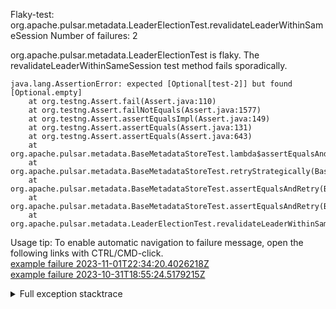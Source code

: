         
Flaky-test: org.apache.pulsar.metadata.LeaderElectionTest.revalidateLeaderWithinSameSession
Number of failures: 2

org.apache.pulsar.metadata.LeaderElectionTest is flaky. The revalidateLeaderWithinSameSession test method fails sporadically.

```
java.lang.AssertionError: expected [Optional[test-2]] but found [Optional.empty]
	at org.testng.Assert.fail(Assert.java:110)
	at org.testng.Assert.failNotEquals(Assert.java:1577)
	at org.testng.Assert.assertEqualsImpl(Assert.java:149)
	at org.testng.Assert.assertEquals(Assert.java:131)
	at org.testng.Assert.assertEquals(Assert.java:643)
	at org.apache.pulsar.metadata.BaseMetadataStoreTest.lambda$assertEqualsAndRetry$6(BaseMetadataStoreTest.java:133)
	at org.apache.pulsar.metadata.BaseMetadataStoreTest.retryStrategically(BaseMetadataStoreTest.java:141)
	at org.apache.pulsar.metadata.BaseMetadataStoreTest.assertEqualsAndRetry(BaseMetadataStoreTest.java:129)
	at org.apache.pulsar.metadata.BaseMetadataStoreTest.assertEqualsAndRetry(BaseMetadataStoreTest.java:121)
	at org.apache.pulsar.metadata.LeaderElectionTest.revalidateLeaderWithinSameSession(LeaderElectionTest.java:212)
```

Usage tip: To enable automatic navigation to failure message, open the following links with CTRL/CMD-click.  
[example failure 2023-11-01T22:34:20.4026218Z](https://github.com/apache/pulsar/actions/runs/6725651280/job/18280799117#step:11:1934)  
[example failure 2023-10-31T18:55:24.5179215Z](https://github.com/apache/pulsar/actions/runs/6710630191/job/18237677637#step:11:1899)  


<details>
<summary>Full exception stacktrace</summary>
<code><pre>
java.lang.AssertionError: expected [Optional[test-2]] but found [Optional.empty]
	at org.testng.Assert.fail(Assert.java:110)
	at org.testng.Assert.failNotEquals(Assert.java:1577)
	at org.testng.Assert.assertEqualsImpl(Assert.java:149)
	at org.testng.Assert.assertEquals(Assert.java:131)
	at org.testng.Assert.assertEquals(Assert.java:643)
	at org.apache.pulsar.metadata.BaseMetadataStoreTest.lambda$assertEqualsAndRetry$6(BaseMetadataStoreTest.java:133)
	at org.apache.pulsar.metadata.BaseMetadataStoreTest.retryStrategically(BaseMetadataStoreTest.java:141)
	at org.apache.pulsar.metadata.BaseMetadataStoreTest.assertEqualsAndRetry(BaseMetadataStoreTest.java:129)
	at org.apache.pulsar.metadata.BaseMetadataStoreTest.assertEqualsAndRetry(BaseMetadataStoreTest.java:121)
	at org.apache.pulsar.metadata.LeaderElectionTest.revalidateLeaderWithinSameSession(LeaderElectionTest.java:212)
	at java.base/jdk.internal.reflect.NativeMethodAccessorImpl.invoke0(Native Method)
	at java.base/jdk.internal.reflect.NativeMethodAccessorImpl.invoke(NativeMethodAccessorImpl.java:77)
	at java.base/jdk.internal.reflect.DelegatingMethodAccessorImpl.invoke(DelegatingMethodAccessorImpl.java:43)
	at java.base/java.lang.reflect.Method.invoke(Method.java:568)
	at org.testng.internal.invokers.MethodInvocationHelper.invokeMethod(MethodInvocationHelper.java:139)
	at org.testng.internal.invokers.InvokeMethodRunnable.runOne(InvokeMethodRunnable.java:47)
	at org.testng.internal.invokers.InvokeMethodRunnable.call(InvokeMethodRunnable.java:76)
	at org.testng.internal.invokers.InvokeMethodRunnable.call(InvokeMethodRunnable.java:11)
	at java.base/java.util.concurrent.FutureTask.run(FutureTask.java:264)
	at java.base/java.util.concurrent.ThreadPoolExecutor.runWorker(ThreadPoolExecutor.java:1136)
	at java.base/java.util.concurrent.ThreadPoolExecutor$Worker.run(ThreadPoolExecutor.java:635)
	at java.base/java.lang.Thread.run(Thread.java:833)

</pre></code>
</details>

